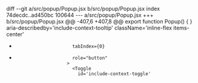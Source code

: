 diff --git a/src/popup/Popup.jsx b/src/popup/Popup.jsx
index 74decdc..ad450bc 100644
--- a/src/popup/Popup.jsx
+++ b/src/popup/Popup.jsx
@@ -407,6 +407,8 @@ export function Popup() {
                           }
                           aria-describedby='include-context-tooltip'
                           className='inline-flex items-center'
+                          tabIndex={0}
+                          role="button"
                         >
                           <Toggle
                             id='include-context-toggle'

